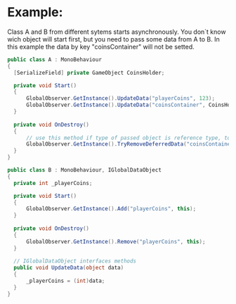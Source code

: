 # Example:
Class A and B from different sytems starts asynchronously. You don`t know wich object will start first, but you need to pass some data from A to B.
In this example the data by key "coinsContainer" will not be setted.

```c#
public class A : MonoBehaviour
{
  [SerializeField] private GameObject CoinsHolder;

  private void Start()
  {
      GlobalObserver.GetInstance().UpdateData("playerCoins", 123);
      GlobalObserver.GetInstance().UpdateData("coinsContainer", CoinsHolder);
  }
  
  private void OnDestroy()
  {
      // use this method if type of passed object is reference type, to clean up after yourself
      GlobalObserver.GetInstance().TryRemoveDeferredData("coinsContainer", CoinsHolder);
  }
}
```

```c#
public class B : MonoBehaviour, IGlobalDataObject
{
  private int _playerCoins;

  private void Start()
  {
      GlobalObserver.GetInstance().Add("playerCoins", this);
  }
  
  private void OnDestroy()
  {
      GlobalObserver.GetInstance().Remove("playerCoins", this);
  }
  
  // IGlobalDataObject interfaces methods
  public void UpdateData(object data)
  {
      _playerCoins = (int)data;
  }
}
```
